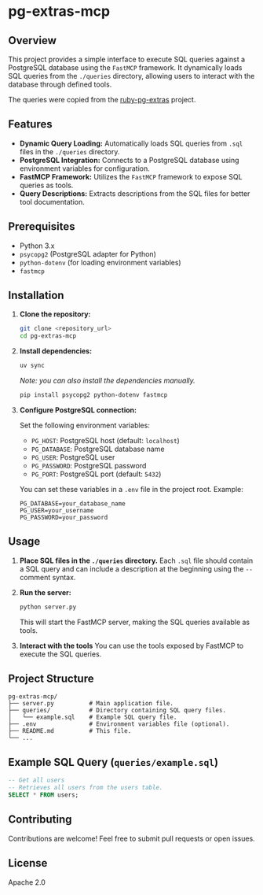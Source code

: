 # pg-extras-mcp

## Overview

This project provides a simple interface to execute SQL queries against a PostgreSQL database using the `FastMCP` framework. It dynamically loads SQL queries from the `./queries` directory, allowing users to interact with the database through defined tools.

The queries were copied from the [ruby-pg-extras](https://github.com/pawurb/ruby-pg-extras) project.

## Features

*   **Dynamic Query Loading:** Automatically loads SQL queries from `.sql` files in the `./queries` directory.
*   **PostgreSQL Integration:** Connects to a PostgreSQL database using environment variables for configuration.
*   **FastMCP Framework:** Utilizes the `FastMCP` framework to expose SQL queries as tools.
*   **Query Descriptions:** Extracts descriptions from the SQL files for better tool documentation.

## Prerequisites

*   Python 3.x
*   `psycopg2` (PostgreSQL adapter for Python)
*   `python-dotenv` (for loading environment variables)
*   `fastmcp`

## Installation

1.  **Clone the repository:**

    ```bash
    git clone <repository_url>
    cd pg-extras-mcp
    ```

2.  **Install dependencies:**

    ```bash
    uv sync
    ```
    *Note: you can also install the dependencies manually.*
    ```bash
    pip install psycopg2 python-dotenv fastmcp
    ```

3.  **Configure PostgreSQL connection:**

    Set the following environment variables:

    *   `PG_HOST`: PostgreSQL host (default: `localhost`)
    *   `PG_DATABASE`: PostgreSQL database name
    *   `PG_USER`: PostgreSQL user
    *   `PG_PASSWORD`: PostgreSQL password
    *   `PG_PORT`: PostgreSQL port (default: `5432`)

    You can set these variables in a `.env` file in the project root.  Example:

    ```
    PG_DATABASE=your_database_name
    PG_USER=your_username
    PG_PASSWORD=your_password
    ```

## Usage

1.  **Place SQL files in the `./queries` directory.** Each `.sql` file should contain a SQL query and can include a description at the beginning using the `--` comment syntax.
2.  **Run the server:**

    ```bash
    python server.py
    ```

    This will start the FastMCP server, making the SQL queries available as tools.

3.  **Interact with the tools**
    You can use the tools exposed by FastMCP to execute the SQL queries.

## Project Structure

```
pg-extras-mcp/
├── server.py          # Main application file.
├── queries/           # Directory containing SQL query files.
│   └── example.sql    # Example SQL query file.
├── .env               # Environment variables file (optional).
├── README.md          # This file.
└── ...
```

## Example SQL Query (`queries/example.sql`)

```sql
-- Get all users
-- Retrieves all users from the users table.
SELECT * FROM users;
```

## Contributing

Contributions are welcome!  Feel free to submit pull requests or open issues.

## License

Apache 2.0
